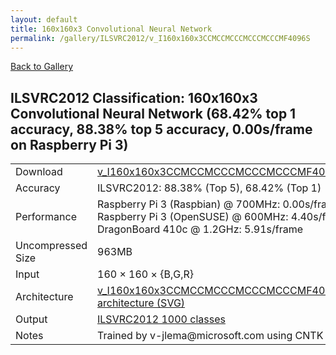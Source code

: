 ```yaml
---
layout: default
title: 160x160x3 Convolutional Neural Network
permalink: /gallery/ILSVRC2012/v_I160x160x3CCMCCMCCCMCCCMCCCMF4096S
---
```


[Back to Gallery](/ELL/gallery)

## ILSVRC2012 Classification: 160x160x3 Convolutional Neural Network (68.42% top 1 accuracy, 88.38% top 5 accuracy, 0.00s/frame on Raspberry Pi 3)

<table class="table table-striped table-bordered">
    <tr>
        <td> Download </td>
        <td colspan="3"> <a href="https://github.com/Microsoft/ELL-models/raw/master/models/ILSVRC2012/v_I160x160x3CCMCCMCCCMCCCMCCCMF4096S/v_I160x160x3CCMCCMCCCMCCCMCCCMF4096S.ell.zip">v_I160x160x3CCMCCMCCCMCCCMCCCMF4096S.ell.zip</a></td>
    </tr>
    <tr>
        <td> Accuracy </td>
        <td colspan="3"> ILSVRC2012: 88.38% (Top 5), 68.42% (Top 1) </td>
    </tr>
    <tr>
        <td> Performance </td>
        <td colspan="3"> Raspberry Pi 3 (Raspbian) @ 700MHz: 0.00s/frame<br>Raspberry Pi 3 (OpenSUSE) @ 600MHz: 4.40s/frame<br>DragonBoard 410c @ 1.2GHz: 5.91s/frame </td>
    </tr>
    <tr>
        <td> Uncompressed Size </td>
        <td colspan="3"> 963MB </td>
    </tr>
    <tr>
        <td> Input </td>
        <td colspan="3"> 160 &times; 160 &times; {B,G,R} </td>
    </tr>
    <tr>
        <td> Architecture </td>
        <td>
            <a href="https://github.com/Microsoft/ELL-models/raw/master/models/ILSVRC2012/v_I160x160x3CCMCCMCCCMCCCMCCCMF4096S/v_I160x160x3CCMCCMCCCMCCCMCCCMF4096S.cntk.svg?sanitize=true" target="_blank">v_I160x160x3CCMCCMCCCMCCCMCCCMF4096S architecture (SVG)</a>
        </td>
    </tr>
    <tr>
        <td> Output </td>
        <td colspan="3"> <a href="https://github.com/Microsoft/ELL-models/raw/master/models/ILSVRC2012/categories.txt">ILSVRC2012 1000 classes</a> </td>
    </tr>
    <tr>
        <td> Notes </td>
        <td colspan="3"> Trained by v-jlema@microsoft.com using CNTK 2.2 </td>
    </tr>
</table>

